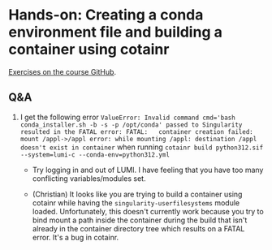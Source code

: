 # Hands-on: Creating a conda environment file and building a container using cotainr

[Exercises on the course GitHub](https://github.com/Lumi-supercomputer/Getting_Started_with_AI_workshop/tree/ai-202405291/06_Bulding_containers_from_conda_pip_environments).


## Q&A

1.  I get the following error `ValueError: Invalid command cmd='bash conda_installer.sh -b -s -p /opt/conda' passed to Singularity resulted in the FATAL error: FATAL:   container creation failed: mount /appl->/appl error: while mounting /appl: destination /appl doesn't exist in container` when running `cotainr build python312.sif --system=lumi-c --conda-env=python312.yml`

    -   Try logging in and out of LUMI. I have feeling that you have too many conflicting variables/modules set.

    -   (Christian) It looks like you are trying to build a container using cotainr while having the `singularity-userfilesystems` module loaded. Unfortunately, this doesn't currently work because you try to bind mount a path inside the container during the build that isn't already in the container directory tree which results on a FATAL error. It's a bug in cotainr.

